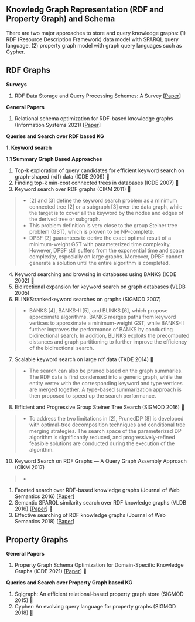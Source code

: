 ## Knowledg Graph Representation (RDF and Property Graph) and Schema
There are two major approaches to store and query knowledge graphs: (1) RDF (Resource Description Framework) data model with SPARQL query language, (2) property graph model with graph query languages such as Cypher. 

## RDF Graphs
__Surveys__
1. RDF Data Storage and Query Processing Schemes: A Survey [[Paper](https://dl.acm.org/doi/pdf/10.1145/3177850)]

__General Papers__
1. Relational schema optimization for RDF-based knowledge graphs (Information Systems 2021) [[Paper](https://www.sciencedirect.com/science/article/pii/S0306437921000223)] 

__Queries and Search over RDF based KG__

__1. Keyword search__

__1.1 Summary Graph Based Approaches__
1. Top-k exploration of query candidates for efficient keyword search on graph-shaped (rdf) data (ICDE 2009) 🌟
2. Finding top-k min-cost connected trees in databases (ICDE 2007) 🌟
3. Keyword search over RDF graphs (CIKM 2011) 🌟
> * [2] and [3] define the keyword search problem as a minimum connected tree [2] or a subgraph [3] over the data graph, while the target is to cover all the keyword by the nodes and edges of the derived tree or subgraph.
> * This problem definition is very close to the group Steiner tree problem (GST), which is proven to be NP-complete.
> * DPBF [2] guarantees to derive the exact optimal result of a minimum-weight GST with parameterized time complexity. However, DPBF still suffers from the exponential time and space complexity, especially on large graphs. Moreover, DPBF cannot generate a solution until the entire algorithm is completed.
4. Keyword searching and browsing in databases using BANKS (ICDE 2002) 🌟
5. Bidirectional expansion for keyword search on graph databases (VLDB 2005)
6. BLINKS:rankedkeyword searches on graphs (SIGMOD 2007)
> * BANKS [4], BANKS-II [5], and BLINKS [6], which propose approximate algorithms. BANKS merges paths from keyword vertices to approximate a minimum-weight GST, while BANKS-II further improves the performance of BANKS by conducting bidirectional search. In addition, BLINKS exploits the precomputed distances and graph partitioning to further improve the efficiency of the bidirectional search.
7. Scalable keyword search on large rdf data (TKDE 2014) 🌟
> * The search can also be pruned based on the graph summaries. The RDF data is first condensed into a generic graph, while the entity vertex with the corresponding keyword and type vertices are merged together. A type-based summarization approach is then proposed to speed up the search performance.
8. Efficient and Progressive Group Steiner Tree Search (SIGMOD 2016) 🌟
> * To address the two limitations in [2], PrunedDP [8] is developed with optimal-tree decomposition techniques and conditional tree merging strategies. The search space of the parameterized DP algorithm is significantly reduced, and progressively-refined feasible solutions are conducted during the execution of the algorithm.
10. Keyword Search on RDF Graphs — A Query Graph Assembly Approach (CIKM 2017)
> * 

1. Faceted search over RDF-based knowledge graphs (Journal of Web Semantics 2016) [[Paper](https://www.sciencedirect.com/science/article/pii/S1570826815001432)] 
2. Semantic SPARQL similarity search over RDF knowledge graphs (VLDB 2016) [[Paper](https://dl.acm.org/doi/pdf/10.14778/2983200.2983201)] 🌟
3. Effective searching of RDF knowledge graphs (Journal of Web Semantics 2018) [[Paper](https://www.sciencedirect.com/science/article/pii/S1570826817300677)]

## Property Graphs
__General Papers__
1. Property Graph Schema Optimization for Domain-Specific Knowledge Graphs (ICDE 2021) [[Paper](https://arxiv.org/pdf/2003.11580.pdf)] 🌟


__Queries and Search over Property Graph based KG__
1. Sqlgraph: An efficient relational-based property graph store (SIGMOD 2015) 🌟
2. Cypher: An evolving query language for property graphs (SIGMOD 2018) 🌟

